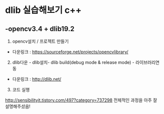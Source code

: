 dlib 실습해보기 c++
=================================================
-opencv3.4 + dlib19.2
---------------------


1. opencv설치 / 프로젝트 만들기
  - 다운링크 : https://sourceforge.net/projects/opencvlibrary/
2. dlib다운 - dlib설치- dlib build(debug mode & release mode) - 라이브러리연동
  - 다운링크 : http://dlib.net/
3. 코드 실행

http://sensibilityit.tistory.com/497?category=737298 
전체적인 과정을 아주 잘 설명해주셨음!


